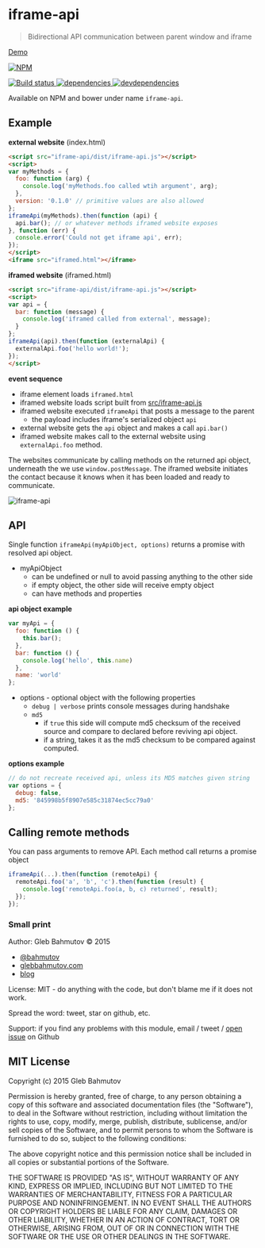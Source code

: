 # iframe-api

> Bidirectional API communication between parent window and iframe

[Demo](http://glebbahmutov.com/iframe-api/)

[![NPM][iframe-api-icon] ][iframe-api-url]

[![Build status][iframe-api-ci-image] ][iframe-api-ci-url]
[![dependencies][iframe-api-dependencies-image] ][iframe-api-dependencies-url]
[![devdependencies][iframe-api-devdependencies-image] ][iframe-api-devdependencies-url]

Available on NPM and bower under name `iframe-api`.

## Example

**external website** (index.html)

```html
<script src="iframe-api/dist/iframe-api.js"></script>
<script>
var myMethods = {
  foo: function (arg) {
    console.log('myMethods.foo called wtih argument', arg);
  },
  version: '0.1.0' // primitive values are also allowed
};
iframeApi(myMethods).then(function (api) {
  api.bar(); // or whatever methods iframed website exposes
}, function (err) {
  console.error('Could not get iframe api', err);
});
</script>
<iframe src="iframed.html"></iframe>
```

**iframed website** (iframed.html)

```html
<script src="iframe-api/dist/iframe-api.js"></script>
<script>
var api = {
  bar: function (message) {
    console.log('iframed called from external', message);
  }
};
iframeApi(api).then(function (externalApi) {
  externalApi.foo('hello world!');
});
</script>
```

**event sequence**

* iframe element loads `iframed.html`
* iframed website loads script built from [src/iframe-api.js](src/iframe-api.js)
* iframed website executed `iframeApi` that posts a message to the parent
    - the payload includes iframe's serialized object `api`
* external website gets the `api` object and makes a call `api.bar()`
* iframed website makes call to the external website using `externalApi.foo` method.

The websites communicate by calling methods on the returned api object, underneath
the we use `window.postMessage`. The iframed website initiates the contact because it knows
when it has been loaded and ready to communicate.

![iframe-api](images/iframe-api-boundary.png)

## API

Single function `iframeApi(myApiObject, options)` returns a promise with resolved api object.

* myApiObject
  - can be undefined or null to avoid passing anything to the other side
  - if empty object, the other side will receive empty object
  - can have methods and properties

**api object example**

```js
var myApi = {
  foo: function () {
    this.bar();
  },
  bar: function () {
    console.log('hello', this.name)
  },
  name: 'world'
};
```

* options - optional object with the following properties
  - `debug | verbose` prints console messages during handshake
  - `md5`
    + if `true` this side will compute md5 checksum of the
    received source and compare to declared before reviving api object.
    + if a string, takes it as the md5 checksum to be compared against computed.

**options example**

```js
// do not recreate received api, unless its MD5 matches given string
var options = {
  debug: false,
  md5: '845998b5f8907e585c31874ec5cc79a0'
};
```

## Calling remote methods

You can pass arguments to remove API. Each method call returns a promise object

```js
iframeApi(...).then(function (remoteApi) {
  remoteApi.foo('a', 'b', 'c').then(function (result) {
    console.log('remoteApi.foo(a, b, c) returned', result);
  });
});
```

### Small print

Author: Gleb Bahmutov &copy; 2015

* [@bahmutov](https://twitter.com/bahmutov)
* [glebbahmutov.com](http://glebbahmutov.com)
* [blog](http://bahmutov.calepin.co/)

License: MIT - do anything with the code, but don't blame me if it does not work.

Spread the word: tweet, star on github, etc.

Support: if you find any problems with this module, email / tweet /
[open issue](https://github.com/bahmutov/iframe-api/issues) on Github

## MIT License

Copyright (c) 2015 Gleb Bahmutov

Permission is hereby granted, free of charge, to any person
obtaining a copy of this software and associated documentation
files (the "Software"), to deal in the Software without
restriction, including without limitation the rights to use,
copy, modify, merge, publish, distribute, sublicense, and/or sell
copies of the Software, and to permit persons to whom the
Software is furnished to do so, subject to the following
conditions:

The above copyright notice and this permission notice shall be
included in all copies or substantial portions of the Software.

THE SOFTWARE IS PROVIDED "AS IS", WITHOUT WARRANTY OF ANY KIND,
EXPRESS OR IMPLIED, INCLUDING BUT NOT LIMITED TO THE WARRANTIES
OF MERCHANTABILITY, FITNESS FOR A PARTICULAR PURPOSE AND
NONINFRINGEMENT. IN NO EVENT SHALL THE AUTHORS OR COPYRIGHT
HOLDERS BE LIABLE FOR ANY CLAIM, DAMAGES OR OTHER LIABILITY,
WHETHER IN AN ACTION OF CONTRACT, TORT OR OTHERWISE, ARISING
FROM, OUT OF OR IN CONNECTION WITH THE SOFTWARE OR THE USE OR
OTHER DEALINGS IN THE SOFTWARE.

[iframe-api-icon]: https://nodei.co/npm/iframe-api.png?downloads=true
[iframe-api-url]: https://npmjs.org/package/iframe-api
[iframe-api-ci-image]: https://travis-ci.org/bahmutov/iframe-api.png?branch=master
[iframe-api-ci-url]: https://travis-ci.org/bahmutov/iframe-api
[iframe-api-dependencies-image]: https://david-dm.org/bahmutov/iframe-api.png
[iframe-api-dependencies-url]: https://david-dm.org/bahmutov/iframe-api
[iframe-api-devdependencies-image]: https://david-dm.org/bahmutov/iframe-api/dev-status.png
[iframe-api-devdependencies-url]: https://david-dm.org/bahmutov/iframe-api#info=devDependencies
